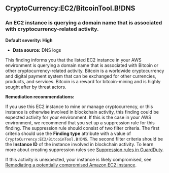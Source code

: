 CryptoCurrency:EC2/BitcoinTool.B!DNS
------------------------------------


### An EC2 instance is querying a domain name that is associated with cryptocurrency\-related activity.


**Default severity: High**


 * **Data source:** DNS logs

This finding informs you that the listed EC2 instance in your AWS environment is querying a domain name that is associated with Bitcoin or other cryptocurrency\-related activity. Bitcoin is a worldwide cryptocurrency and digital payment system that can be exchanged for other currencies, products, and services. Bitcoin is a reward for bitcoin\-mining and is highly sought after by threat actors.


**Remediation recommendations:**


If you use this EC2 instance to mine or manage cryptocurrency, or this instance is otherwise involved in blockchain activity, this finding could be expected activity for your environment. If this is the case in your AWS environment, we recommend that you set up a suppression rule for this finding. The suppression rule should consist of two filter criteria. The first criteria should use the **Finding type** attribute with a value of `CryptoCurrency:EC2/BitcoinTool.B!DNS`. The second filter criteria should be the **Instance ID** of the instance involved in blockchain activity. To learn more about creating suppression rules see [Suppression rules in GuardDuty](https://docs.aws.amazon.com/guardduty/latest/ug/findings_suppression-rule.html).


If this activity is unexpected, your instance is likely compromised, see [Remediating a potentially compromised Amazon EC2 instance](https://docs.aws.amazon.com/guardduty/latest/ug/compromised-ec2.html).


